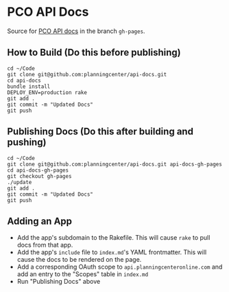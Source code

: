 # PCO API Docs

Source for [PCO API docs](http://planningcenter.github.io/api-docs/) in the branch `gh-pages`.

## How to Build (Do this before publishing)

```
cd ~/Code
git clone git@github.com:planningcenter/api-docs.git
cd api-docs
bundle install
DEPLOY_ENV=production rake
git add .
git commit -m "Updated Docs"
git push
```

## Publishing Docs (Do this after building and pushing)

```
cd ~/Code
git clone git@github.com:planningcenter/api-docs.git api-docs-gh-pages
cd api-docs-gh-pages
git checkout gh-pages
./update
git add .
git commit -m "Updated Docs"
git push
```

## Adding an App

- Add the app's subdomain to the Rakefile. This will cause `rake` to pull docs from that app.
- Add the app's `include` file to `index.md`'s YAML frontmatter. This will cause the docs to be rendered on the page.
- Add a corresponding OAuth scope to `api.planningcenteronline.com` and add an entry to the "Scopes" table in `index.md`
- Run "Publishing Docs" above

